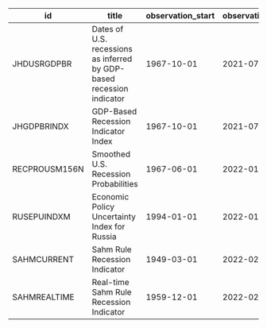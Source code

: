 | id            | title                                                                 | observation_start   | observation_end   |
|---------------|-----------------------------------------------------------------------|---------------------|-------------------|
| JHDUSRGDPBR   | Dates of U.S. recessions as inferred by GDP-based recession indicator | 1967-10-01          | 2021-07-01        |
| JHGDPBRINDX   | GDP-Based Recession Indicator Index                                   | 1967-10-01          | 2021-07-01        |
| RECPROUSM156N | Smoothed U.S. Recession Probabilities                                 | 1967-06-01          | 2022-01-01        |
| RUSEPUINDXM   | Economic Policy Uncertainty Index for Russia                          | 1994-01-01          | 2022-01-01        |
| SAHMCURRENT   | Sahm Rule Recession Indicator                                         | 1949-03-01          | 2022-02-01        |
| SAHMREALTIME  | Real-time Sahm Rule Recession Indicator                               | 1959-12-01          | 2022-02-01        |